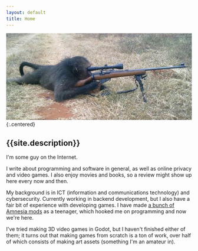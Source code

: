 ```yaml
---
layout: default
title: Home
---
```


![](/assets/images/sniper_monkey.jpg){:.centered}

## {{site.description}}

I'm some guy on the Internet.

I write about programming and software in general, as well as online privacy and video games.
I also enjoy movies and books, so a review might show up here every now and then.

My background is in ICT (information and communications technology) and cybersecurity.
Currently working in backend development,
but I also have a fair bit of experience with developing games.
I have made [a bunch of Amnesia mods](https://www.moddb.com/members/vuko-drakkeinen/mods)
as a teenager, which hooked me on programming and now we're here.

I've tried making 3D video games in Godot, but I haven't finished either of them;
it turns out that making games from scratch is a ton of work,
over half of which consists of making art assets (something I'm an amateur in).
